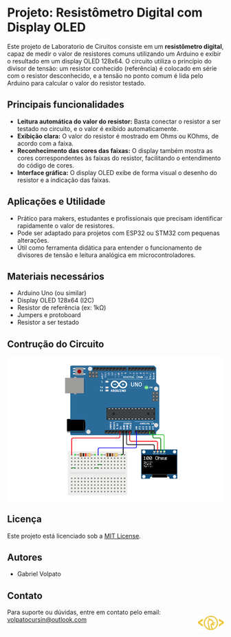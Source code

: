 # Projeto: Resistômetro Digital com Display OLED

Este projeto de Laboratorio de Ciruitos consiste em um **resistômetro digital**, capaz de medir o valor de resistores comuns utilizando um Arduino e exibir o resultado em um display OLED 128x64. O circuito utiliza o princípio do divisor de tensão: um resistor conhecido (referência) é colocado em série com o resistor desconhecido, e a tensão no ponto comum é lida pelo Arduino para calcular o valor do resistor testado.

## Principais funcionalidades

- **Leitura automática do valor do resistor:** Basta conectar o resistor a ser testado no circuito, e o valor é exibido automaticamente.
- **Exibição clara:** O valor do resistor é mostrado em Ohms ou KOhms, de acordo com a faixa.
- **Reconhecimento das cores das faixas:** O display também mostra as cores correspondentes às faixas do resistor, facilitando o entendimento do código de cores.
- **Interface gráfica:** O display OLED exibe de forma visual o desenho do resistor e a indicação das faixas.

## Aplicações e Utilidade

- Prático para makers, estudantes e profissionais que precisam identificar rapidamente o valor de resistores.
- Pode ser adaptado para projetos com ESP32 ou STM32 com pequenas alterações.
- Útil como ferramenta didática para entender o funcionamento de divisores de tensão e leitura analógica em microcontroladores.

## Materiais necessários

- Arduino Uno (ou similar)
- Display OLED 128x64 (I2C)
- Resistor de referência (ex: 1kΩ)
- Jumpers e protoboard
- Resistor a ser testado

## Contrução do Circuito  
<img src="Circuito.png" width="700" align="center">

## Licença
Este projeto está licenciado sob a [MIT License](LICENSE).

## Autores
- Gabriel Volpato 

## Contato
Para suporte ou dúvidas, entre em contato pelo email: volpatocursin@outlook.com 
<img src="https://github.com/GabrielVolpatoP/GabrielVolpatoP/blob/main/imagens/Duck__icon.svg?raw=true" alt="Icon Usuario" align="right"  width="60">
